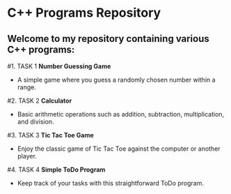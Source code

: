 # C++ Programs Repository

## Welcome to my repository containing various C++ programs:

#1. TASK 1 
**Number Guessing Game**
   - A simple game where you guess a randomly chosen number within a range.

#2. TASK 2 
**Calculator**
   - Basic arithmetic operations such as addition, subtraction, multiplication, and division.

#3. TASK 3 
**Tic Tac Toe Game**
   - Enjoy the classic game of Tic Tac Toe against the computer or another player.

#4. TASK 4
**Simple ToDo Program**
   - Keep track of your tasks with this straightforward ToDo program.
